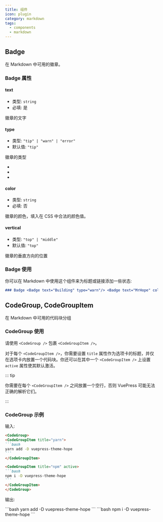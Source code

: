 ```yaml
---
title: 组件
icon: plugin
category: markdown
tags:
  - components
  - markdown
---
```


## Badge

在 Markdown 中可用的徽章。

### Badge 属性

#### text

- 类型: `string`
- 必填: 是

徽章的文字

#### type

- 类型: `"tip" | "warn" | "error"`
- 默认值: `"tip"`

徽章的类型

- <Badge text="tip" type="tip" vertical="middle" />
- <Badge text="warn" type="warn" vertical="middle" />
- <Badge text="error" type="error" vertical="middle" />

#### color

- 类型: `string`
- 必填: 否

徽章的颜色，填入在 CSS 中合法的颜色值。

#### vertical

- 类型: `"top" | "middle"`
- 默认值: `"top"`

徽章的垂直方向的位置

### Badge 使用

你可以在 Markdown 中使用这个组件来为标题或链接添加一些状态:

```md
### Badge <Badge text="Building" type="warn"/> <Badge text="MrHope" color="grey" />
```

## CodeGroup, CodeGroupItem

在 Markdown 中可用的代码块分组

### CodeGroup 使用

请使用 `<CodeGroup />` 包裹 `<CodeGroupItem />`。

对于每个 `<CodeGroupItem />`，你需要设置 `title` 属性作为选项卡的标题，并仅在选项卡内放置一个代码块。你还可以在其中一个 `<CodeGroupItem />` 上设置 `active` 属性使其默认激活。

::: tip

你需要在每个 `<CodeGroupItem />` 之间放置一个空行，否则 VuePress 可能无法正确的解析它们。

:::

### CodeGroup 示例

输入:

````md
<CodeGroup>
<CodeGroupItem title="yarn">
```bash
yarn add -D vuepress-theme-hope
```
</CodeGroupItem>

<CodeGroupItem title="npm" active>
```bash
npm i -D vuepress-theme-hope
```
</CodeGroupItem>
</CodeGroup>
````

输出:

<CodeGroup>
<CodeGroupItem title="yarn">
```bash
yarn add -D vuepress-theme-hope
```
</CodeGroupItem>

<CodeGroupItem title="npm" active>
```bash
npm i -D vuepress-theme-hope
```
</CodeGroupItem>
</CodeGroup>
